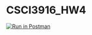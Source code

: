 # CSCI3916_HW4
[![Run in Postman](https://run.pstmn.io/button.svg)](https://app.getpostman.com/run-collection/a37615b9d4f5d8b78236)
